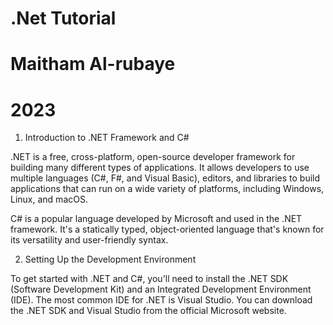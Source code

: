 # .Net Tutorial
# Maitham Al-rubaye
# 2023

1. Introduction to .NET Framework and C#

.NET is a free, cross-platform, open-source developer framework for building 
many different types of applications. It allows developers to use multiple 
languages (C#, F#, and Visual Basic), editors, and libraries to build 
applications that can run on a wide variety of platforms, including Windows, 
Linux, and macOS.

C# is a popular language developed by Microsoft and used in the .NET framework. 
It's a statically typed, object-oriented language that's known for its versatility 
and user-friendly syntax.

2. Setting Up the Development Environment

To get started with .NET and C#, you'll need to install the .NET SDK (Software 
Development Kit) and an Integrated Development Environment (IDE). The most common 
IDE for .NET is Visual Studio. You can download the .NET SDK and Visual Studio 
from the official Microsoft website.
